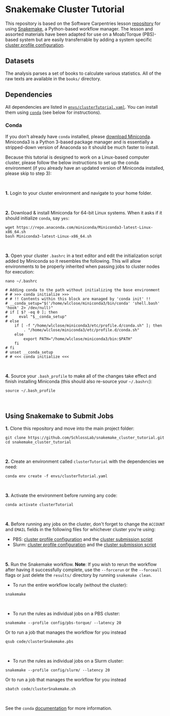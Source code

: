 # Snakemake Cluster Tutorial

This repository is based on the Software Carpentries lesson [repository](https://hpc-carpentry.github.io/hpc-python/17-cluster/) for using [Snakemake](https://snakemake.readthedocs.io/en/stable/index.html), a Python-based workflow manager. The lesson and assorted materials have been adapted for use on a Moab/Torque (PBS)-based system but are easily transferrable by adding a system specific [cluster profile configuration](config/pbs-torque/config.yaml).

## Datasets

The analysis parses a set of books to calculate various statistics. All of the raw texts are available in the `books/` directory.

## Dependencies

All dependencies are listed in [`envs/clusterTutorial.yaml`](envs/clusterTutorial.yaml). You can install them using [`conda`](https://docs.conda.io/projects/conda/en/latest/index.html) (see below for instructions).

### Conda

If you don't already have `conda` installed, please [download Miniconda](https://docs.conda.io/en/latest/miniconda.html). Miniconda3 is a Python 3-based package manager and is essentially a stripped-down version of Anaconda so it should be much faster to install.

Because this tutorial is designed to work on a Linux-based computer cluster, please follow the below instructions to set up the conda environment (if you already have an updated version of Miniconda installed, please skip to step 3):

<br /> 

**1.** Login to your cluster environment and navigate to your home folder.

<br /> 

**2.** Download & install Miniconda for 64-bit Linux systems. When it asks if it should initialize `conda`, say `yes`:
```
wget https://repo.anaconda.com/miniconda/Miniconda3-latest-Linux-x86_64.sh
bash Miniconda3-latest-Linux-x86_64.sh
```

<br /> 

**3.** Open your cluster `.bashrc` in a text editor and edit the initialization script added by Miniconda so it resembles the following. This will allow environments to be properly inherited when passing jobs to cluster nodes for execution:
```
nano ~/.bashrc
```
```
# Adding conda to the path without initializing the base environment
# # >>> conda initialize >>>
# # !! Contents within this block are managed by 'conda init' !!
# __conda_setup="$('/home/wlclose/miniconda3/bin/conda' 'shell.bash' 'hook' 2> /dev/null)"
# if [ $? -eq 0 ]; then
#     eval "$__conda_setup"
# else
    if [ -f "/home/wlclose/miniconda3/etc/profile.d/conda.sh" ]; then
        . "/home/wlclose/miniconda3/etc/profile.d/conda.sh"
    else
        export PATH="/home/wlclose/miniconda3/bin:$PATH"
    fi
# fi
# unset __conda_setup
# # <<< conda initialize <<<
```

<br /> 

**4.** Source your `.bash_profile` to make all of the changes take effect and finish installing Miniconda (this should also re-source your `~/.bashrc`):
```
source ~/.bash_profile
```

<br />

## Using Snakemake to Submit Jobs

**1.** Clone this repository and move into the main project folder:
```
git clone https://github.com/SchlossLab/snakemake_cluster_tutorial.git
cd snakemake_cluster_tutorial
```

<br /> 

**2.** Create an environment called `clusterTutorial` with the dependencies we need:
```
conda env create -f envs/clusterTutorial.yaml
```

<br /> 

**3.** Activate the environment before running any code:
```
conda activate clusterTutorial
```

<br /> 

**4.** Before running any jobs on the cluster, don't forget to change the `ACCOUNT` and `EMAIL` fields in the following files for whichever cluster you're using:
* PBS: [cluster profile configuration](config/pbs-torque/cluster.json) and the [cluster submission script](code/clusterSnakemake.pbs)
* Slurm: [cluster profile configuration](config/slurm/cluster.json) and the [cluster submission script](code/clusterSnakemake.sh)

<br /> 

**5.** Run the Snakemake workflow. **Note**: If you wish to rerun the workflow after having it successfully complete, use the `--forcerun` or the `--forceall` flags or just delete the `results/` directory by running `snakemake clean`.
* To run the entire workflow locally (without the cluster):
```
snakemake
```

<br /> 

* To run the rules as individual jobs on a PBS cluster:
```
snakemake --profile config/pbs-torque/ --latency 20
```
Or to run a job that manages the workflow for you instead
```
qsub code/clusterSnakemake.pbs
```

<br /> 

* To run the rules as individual jobs on a Slurm cluster:
```
snakemake --profile config/slurm/ --latency 20
```
Or to run a job that manages the workflow for you instead
```
sbatch code/clusterSnakemake.sh
```

<br /> 

See the `conda` [documentation](https://docs.conda.io/projects/conda/en/latest/user-guide/index.html) for more information.
